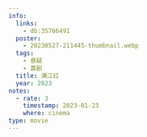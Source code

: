```yaml
---
info:
  links:
    - db:35766491
  poster:
    - 20230527-211445-thumbnail.webp
  tags:
    - 悬疑
    - 喜剧
  title: 满江红
  year: 2023
notes:
  - rate: 3
    timestamp: 2023-01-23
    where: cinema
type: movie
---
```

